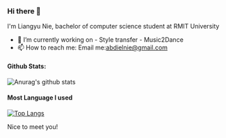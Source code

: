 ### Hi there 👋

I'm Liangyu Nie, bachelor of computer science student at RMIT University

- 🔭 I’m currently working on 
      - Style transfer
      - Music2Dance
- 📫 How to reach me: 
      Email me:abdielnie@gmail.com

#### Github Stats:
![Anurag's github stats](https://github-readme-stats.vercel.app/api?username=abdielnie&show_icons=true&theme=radical)

#### Most Language I used
[![Top Langs](https://github-readme-stats.vercel.app/api/top-langs/?username=abdielnie&theme=radical)](https://github.com/anuraghazra/github-readme-stats)

Nice to meet you!
